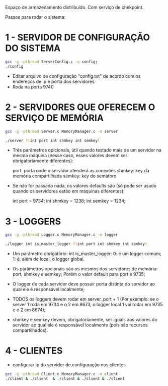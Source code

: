 Espaço de armazenamento distribuído. Com serviço de chekpoint.

Passos para rodar o sistema:

# 1 - SERVIDOR DE CONFIGURAÇÃO DO SISTEMA

```bash
gcc -g -pthread ServerConfig.c -o config; 
./config
```

* Editar arquivo de configuração "config.txt" de acordo com os endereços de ip e porta dos servidores
* Roda na porta 9740

# 2 - SERVIDORES QUE OFERECEM O SERVIÇO DE MEMÓRIA

```bash
gcc -g -pthread Server.c MemoryManager.c -o server
```

```bash
./server ?(int port int shmkey int semkey)
```

* Três parâmetros opicionais, útil quando testado mais de um servidor na mesma máquina (nesse caso, esses valores devem ser obrigatoriamente diferentes):

	port: porta onde o servidor atenderá as conexões
	shmkey: key da memória compartilhada
	semkey: key do semáforo

* Se não for passado nada, os valores defaults são
(só pode ser usado quando os servidores estão em máquinas diferentes):

	int port = 9734;
	int shmkey = 1238;
	int semkey = 1234;

# 3 - LOGGERS

```bash
gcc -g -pthread Logger.c MemoryManager.c -o logger
```

```bash
./logger int is_master_logger ?(int port int shmkey int semkey)
```

* Um parâmetro obrigatório: int is_master_logger:
	0: é um logger comum;
	1: é, além de local, o logger global.

* Os parâmetros opcionais são os mesmos dos servidores de memória: port, shmkey e semkey; Porém o valor default para port é 9735;
* O logger de cada servidor deve possuir porta distinta do servidor ao qual ele é responsável localmente;
* TODOS os loggers devem rodar em server_port + 1 (Por exemplo: se o server 1 roda em 9734 e o 2 em 8673, o logger local 1 vai rodar
em 9735 e o 2 em 8674);
* shmkey e semkey devem, obrigatoriamente, ser iguais aos valores do servidor ao qual ele é responsável localmente (pois são recursos compartilhados).

# 4 - CLIENTES

* configurar ip do servidor de configuração nos clientes

```bash
gcc -g -pthread Client.c MemoryManager.c -o client
./client & ./client  & ./client & ./client & ./client
```
